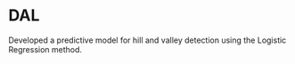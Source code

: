 # DAL
Developed a predictive model for hill and valley detection using the Logistic Regression method. 
